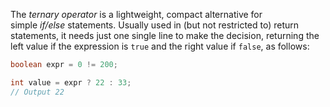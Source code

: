 
The _ternary operator_ is a lightweight, compact alternative for simple _if/else_ statements. Usually used in (but not restricted to) return statements, it needs just one single line to make the decision, returning the left value if the expression is `true` and the right value if `false`, as follows:

```java
boolean expr = 0 != 200;

int value = expr ? 22 : 33;
// Output 22
```
